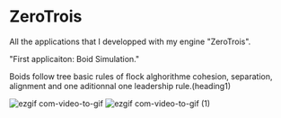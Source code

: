 # ZeroTrois

All the applications that I developped with my engine "ZeroTrois".

"First applicaiton: Boid Simulation."

Boids follow tree basic rules of flock alghorithme cohesion, separation, alignment and one aditionnal one leadership rule.(heading1)

![ezgif com-video-to-gif](https://user-images.githubusercontent.com/46331545/233799711-1317bcd2-5098-44f2-b4af-352f1804f15d.gif) 
![ezgif com-video-to-gif (1)](https://user-images.githubusercontent.com/46331545/233799835-c826ebce-f969-4d1a-8395-35e1bcc0dd28.gif)


